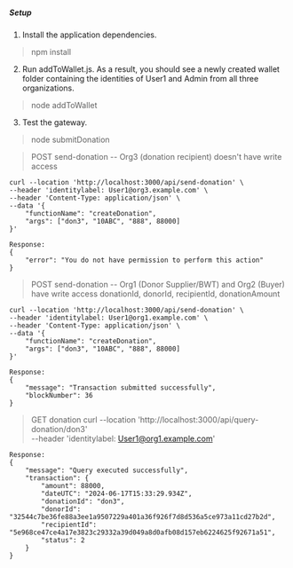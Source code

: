 
##### Setup #####
1. Install the application dependencies. 
> npm install

2. Run addToWallet.js. As a result, you should see a newly created wallet folder containing the identities of User1 and Admin from all three organizations.
> node addToWallet

3. Test the gateway.
> node submitDonation

> POST send-donation -- Org3 (donation recipient) doesn't have write access
```
curl --location 'http://localhost:3000/api/send-donation' \
--header 'identitylabel: User1@org3.example.com' \
--header 'Content-Type: application/json' \
--data '{
    "functionName": "createDonation",
    "args": ["don3", "10ABC", "888", 88000]
}'
```

```
Response: 
{
    "error": "You do not have permission to perform this action"
}
```

> POST send-donation -- Org1 (Donor Supplier/BWT) and Org2 (Buyer) have write access
> donationId, donorId, recipientId, donationAmount
```
curl --location 'http://localhost:3000/api/send-donation' \
--header 'identitylabel: User1@org1.example.com' \
--header 'Content-Type: application/json' \
--data '{
    "functionName": "createDonation",
    "args": ["don3", "10ABC", "888", 88000]
}'
```

```
Response:
{
    "message": "Transaction submitted successfully",
    "blockNumber": 36
}
```

> GET donation
curl --location 'http://localhost:3000/api/query-donation/don3' \
--header 'identitylabel: User1@org1.example.com'

```
Response:
{
    "message": "Query executed successfully",
    "transaction": {
        "amount": 88000,
        "dateUTC": "2024-06-17T15:33:29.934Z",
        "donationId": "don3",
        "donorId": "32544c7be36fe88a3ee1a9507229a401a36f926f7d8d536a5ce973a11cd27b2d",
        "recipientId": "5e968ce47ce4a17e3823c29332a39d049a8d0afb08d157eb6224625f92671a51",
        "status": 2
    }
}
```